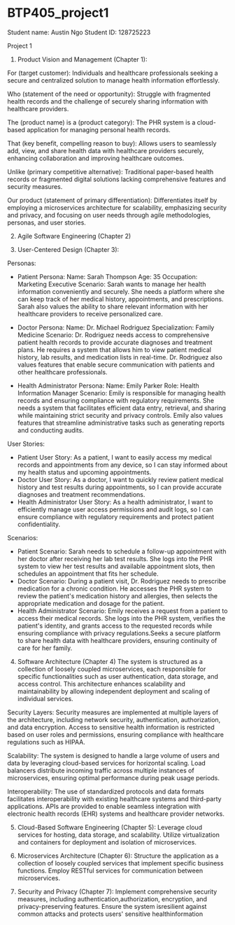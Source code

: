 # BTP405_project1

Student name: Austin Ngo
Student ID: 128725223


Project 1

1.	Product Vision and Management (Chapter 1): 

For (target customer): Individuals and healthcare professionals seeking a secure and centralized solution to manage health information effortlessly.

Who (statement of the need or opportunity): Struggle with fragmented health records and the challenge of securely sharing information with healthcare providers.

The (product name) is a (product category): The PHR system is a cloud-based application for managing personal health records.

That (key benefit, compelling reason to buy): Allows users to seamlessly add, view, and share health data with healthcare providers securely, enhancing collaboration and improving healthcare outcomes.

Unlike (primary competitive alternative): Traditional paper-based health records or fragmented digital solutions lacking comprehensive features and security measures.

Our product (statement of primary differentiation): Differentiates itself by employing a microservices architecture for scalability, emphasizing security and privacy, and focusing on user needs through agile methodologies, personas, and user stories.

2.	 Agile Software Engineering (Chapter 2)
  
 
 

 
 

3.	 User-Centered Design (Chapter 3):

Personas: 

-	Patient Persona:
Name: Sarah Thompson
Age: 35
Occupation: Marketing Executive
Scenario: Sarah wants to manage her health information conveniently and securely. She needs a platform where she can keep track of her medical history, appointments, and prescriptions. Sarah also values the ability to share relevant information with her healthcare providers to receive personalized care.

-	Doctor Persona:
Name: Dr. Michael Rodriguez
Specialization: Family Medicine
Scenario: Dr. Rodriguez needs access to comprehensive patient health records to provide accurate diagnoses and treatment plans. He requires a system that allows him to view patient medical history, lab results, and medication lists in real-time. Dr. Rodriguez also values features that enable secure communication with patients and other healthcare professionals.

-	Health Administrator Persona:
Name: Emily Parker
Role: Health Information Manager
Scenario: Emily is responsible for managing health records and ensuring compliance with regulatory requirements. She needs a system that facilitates efficient data entry, retrieval, and sharing while maintaining strict security and privacy controls. Emily also values features that streamline administrative tasks such as generating reports and conducting audits.

User Stories:

-	Patient User Story:
As a patient, I want to easily access my medical records and appointments from any device, so I can stay informed about my health status and upcoming appointments.
-	Doctor User Story:
As a doctor, I want to quickly review patient medical history and test results during appointments, so I can provide accurate diagnoses and treatment recommendations.
-	Health Administrator User Story:
As a health administrator, I want to efficiently manage user access permissions and audit logs, so I can ensure compliance with regulatory requirements and protect patient confidentiality.

Scenarios:

-	Patient Scenario:
Sarah needs to schedule a follow-up appointment with her doctor after receiving her lab test results. She logs into the PHR system to view her test results and available appointment slots, then schedules an appointment that fits her schedule.
-	Doctor Scenario:
During a patient visit, Dr. Rodriguez needs to prescribe medication for a chronic condition. He accesses the PHR system to review the patient's medication history and allergies, then selects the appropriate medication and dosage for the patient.
-	Health Administrator Scenario:
Emily receives a request from a patient to access their medical records. She logs into the PHR system, verifies the patient's identity, and grants access to the requested records while ensuring compliance with privacy regulations.Seeks a secure platform to share health data with healthcare providers, ensuring continuity of care for her family.

4.	Software Architecture (Chapter 4)
The system is structured as a collection of loosely coupled microservices, each responsible for specific functionalities such as user authentication, data storage, and access control. This architecture enhances scalability and maintainability by allowing independent deployment and scaling of individual services.

Security Layers: Security measures are implemented at multiple layers of the architecture, including network security, authentication, authorization, and data encryption. Access to sensitive health information is restricted based on user roles and permissions, ensuring compliance with healthcare regulations such as HIPAA.

Scalability: The system is designed to handle a large volume of users and data by leveraging cloud-based services for horizontal scaling. Load balancers distribute incoming traffic across multiple instances of microservices, ensuring optimal performance during peak usage periods.

Interoperability: The use of standardized protocols and data formats facilitates interoperability with existing healthcare systems and third-party applications. APIs are provided to enable seamless integration with electronic health records (EHR) systems and healthcare provider networks.

5.	Cloud-Based Software Engineering (Chapter 5):
Leverage cloud services for hosting, data storage, and scalability. Utilize virtualization and containers for deployment and isolation of microservices.

6.	Microservices Architecture (Chapter 6):
Structure the application as a collection of loosely coupled services that implement specific business functions. Employ RESTful services for communication between microservices.

7.	Security and Privacy (Chapter 7):
Implement comprehensive security measures, including authentication,authorization, encryption, and privacy-preserving features. Ensure the system isresilient against common attacks and protects users' sensitive healthinformation
